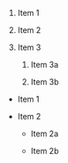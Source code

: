 1. Item 1

2. Item 2

3. Item 3

   1. Item 3a

   2. Item 3b



* Item 1

* Item 2

  * Item 2a

  * Item 2b
